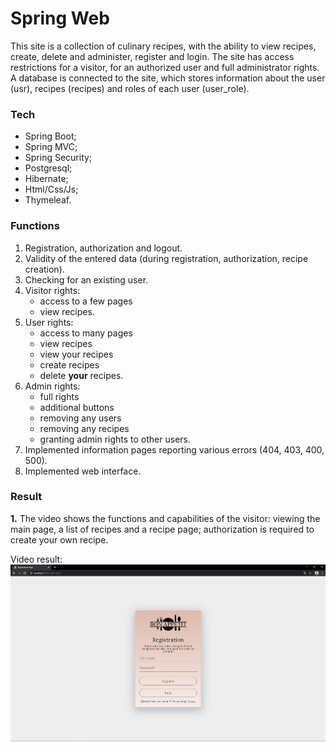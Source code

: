 # Spring Web

This site is a collection of culinary recipes, with the ability to view recipes, create, delete and administer, register and login. The site has access restrictions for a 
visitor, for an authorized user and full administrator rights. A database is connected to the site, which stores information about the user (usr), recipes (recipes) and 
roles of each user (user_role).

### Tech

* Spring Boot;
* Spring MVC;
* Spring Security;
* Postgresql;
* Hibernate;
* Html/Css/Js;
* Thymeleaf.

### Functions 

1. Registration, authorization and logout.
2. Validity of the entered data (during registration, authorization, recipe creation).
3. Checking for an existing user.
4. Visitor rights: 
   - access to a few pages 
   - view recipes.
5. User rights: 
   - access to many pages 
   - view recipes 
   - view your recipes 
   - create recipes 
   - delete **your** recipes.
6. Admin rights: 
   - full rights
   - additional buttons
   - removing any users
   - removing any recipes
   - granting admin rights to other users.
7. Implemented information pages reporting various errors (404, 403, 400, 500).
8. Implemented web interface.

### Result

**1.** 
The video shows the functions and capabilities of the visitor: viewing the main page, a list of recipes and a recipe page; authorization is required to create your own recipe.

Video result:
[![Video](https://github.com/bbogdasha/springWebApp/blob/master/screenshots/YouTube.jpg)](https://youtu.be/3gAx6448cB0)

